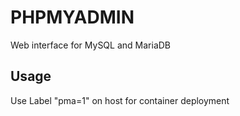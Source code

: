# PHPMYADMIN

Web interface for MySQL and MariaDB

## Usage
Use Label "pma=1" on host for container deployment
